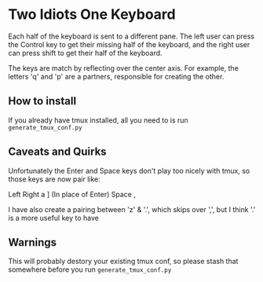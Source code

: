 # Two Idiots One Keyboard

Each half of the keyboard is sent to a different pane. The left user can
press the Control key to get their missing half of the keyboard, and the 
right user can press shift to get their half of the keyboard.

The keys are match by reflecting over the center axis. For example, the
letters 'q' and 'p' are a partners, responsible for creating the other.

## How to install

If you already have tmux installed, all you need to is run
`generate_tmux_conf.py`


## Caveats and Quirks

Unfortunately the Enter and Space keys don't play too nicely with tmux,
so those keys are now pair like:

Left    Right
a       ] (In place of Enter)
Space   ,


I have also create a pairing between 'z' & '.', which skips over ',', but
I think '.' is a more useful key to have


## Warnings

This will probably destory your existing tmux conf, so please stash that
somewhere before you run `generate_tmux_conf.py`

